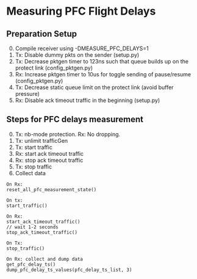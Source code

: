 # Measuring PFC Flight Delays
## Preparation Setup
0. Compile receiver using -DMEASURE_PFC_DELAYS=1
1. Tx: Disable dummy pkts on the sender (setup.py)
2. Tx: Decrease pktgen timer to 123ns such that queue builds up on the protect
   link (config_pktgen.py)
3. Rx: Increase pktgen timer to 10us for toggle sending of pause/resume (config_pktgen.py)
4. Tx: Decrease static queue limit on the protect link (avoid buffer pressure)
5. Rx: Disable ack timeout traffic in the beginning (setup.py)


## Steps for PFC delays measurement
0. Tx: nb-mode protection. Rx: No dropping.
1. Tx: unlimit trafficGen
2. Tx: start traffic
3. Rx: start ack timeout traffic
4. Rx: stop ack timeout traffic
5. Tx: stop traffic
6. Collect data

```
On Rx:
reset_all_pfc_measurement_state()

On tx:
start_traffic()

On Rx:
start_ack_timeout_traffic()
// wait 1-2 seconds
stop_ack_timeout_traffic()

On Tx:
stop_traffic()

On Rx: collect and dump data
get_pfc_delay_ts()
dump_pfc_delay_ts_values(pfc_delay_ts_list, 3)

```
